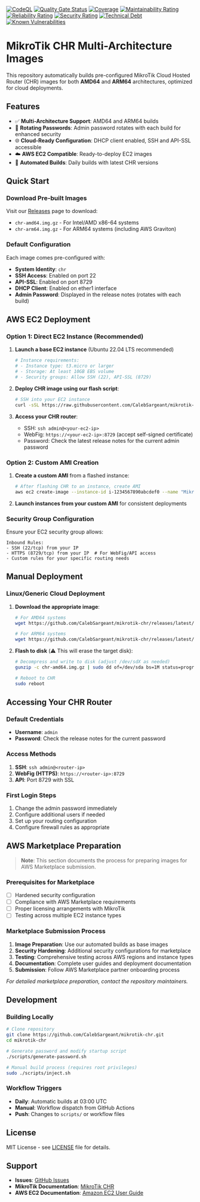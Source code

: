
[![CodeQL](https://github.com/CalebSargeant/mikrotik-chr/actions/workflows/github-code-scanning/codeql/badge.svg)](https://github.com/CalebSargeant/mikrotik-chr/actions/workflows/github-code-scanning/codeql)
[![Quality Gate Status](https://sonarcloud.io/api/project_badges/measure?project=CalebSargeant_mikrotik-chr&metric=alert_status)](https://sonarcloud.io/summary/new_code?id=CalebSargeant_mikrotik-chr)
[![Coverage](https://sonarcloud.io/api/project_badges/measure?project=CalebSargeant_mikrotik-chr&metric=coverage)](https://sonarcloud.io/summary/new_code?id=CalebSargeant_mikrotik-chr)
[![Maintainability Rating](https://sonarcloud.io/api/project_badges/measure?project=CalebSargeant_mikrotik-chr&metric=sqale_rating)](https://sonarcloud.io/summary/new_code?id=CalebSargeant_mikrotik-chr)
[![Reliability Rating](https://sonarcloud.io/api/project_badges/measure?project=CalebSargeant_mikrotik-chr&metric=reliability_rating)](https://sonarcloud.io/summary/new_code?id=CalebSargeant_mikrotik-chr)
[![Security Rating](https://sonarcloud.io/api/project_badges/measure?project=CalebSargeant_mikrotik-chr&metric=security_rating)](https://sonarcloud.io/summary/new_code?id=CalebSargeant_mikrotik-chr)
[![Technical Debt](https://sonarcloud.io/api/project_badges/measure?project=CalebSargeant_mikrotik-chr&metric=sqale_index)](https://sonarcloud.io/summary/new_code?id=CalebSargeant_mikrotik-chr)
[![Known Vulnerabilities](https://snyk.io/test/github/CalebSargeant/mikrotik-chr/badge.svg)](https://snyk.io/test/github/CalebSargeant/mikrotik-chr)

# MikroTik CHR Multi-Architecture Images

This repository automatically builds pre-configured MikroTik Cloud Hosted Router (CHR) images for both **AMD64** and **ARM64** architectures, optimized for cloud deployments.

## Features

- ✅ **Multi-Architecture Support**: AMD64 and ARM64 builds
- 🔄 **Rotating Passwords**: Admin password rotates with each build for enhanced security
- 🌐 **Cloud-Ready Configuration**: DHCP client enabled, SSH and API-SSL accessible
- ☁️ **AWS EC2 Compatible**: Ready-to-deploy EC2 images
- 🚀 **Automated Builds**: Daily builds with latest CHR versions

## Quick Start

### Download Pre-built Images

Visit our [Releases](https://github.com/CalebSargeant/mikrotik-chr/releases) page to download:
- `chr-amd64.img.gz` - For Intel/AMD x86-64 systems
- `chr-arm64.img.gz` - For ARM64 systems (including AWS Graviton)

### Default Configuration

Each image comes pre-configured with:
- **System Identity**: `chr`
- **SSH Access**: Enabled on port 22
- **API-SSL**: Enabled on port 8729
- **DHCP Client**: Enabled on ether1 interface
- **Admin Password**: Displayed in the release notes (rotates with each build)

## AWS EC2 Deployment

### Option 1: Direct EC2 Instance (Recommended)

1. **Launch a base EC2 instance** (Ubuntu 22.04 LTS recommended)
   ```bash
   # Instance requirements:
   # - Instance type: t3.micro or larger
   # - Storage: At least 10GB EBS volume
   # - Security groups: Allow SSH (22), API-SSL (8729)
   ```

2. **Deploy CHR image using our flash script**:
   ```bash
   # SSH into your EC2 instance
   curl -sSL https://raw.githubusercontent.com/CalebSargeant/mikrotik-chr/main/scripts/flash.sh | sudo bash
   ```

3. **Access your CHR router**:
   - SSH: `ssh admin@<your-ec2-ip>`
   - WebFig: `https://<your-ec2-ip>:8729` (accept self-signed certificate)
   - Password: Check the latest release notes for the current admin password

### Option 2: Custom AMI Creation

1. **Create a custom AMI** from a flashed instance:
   ```bash
   # After flashing CHR to an instance, create AMI
   aws ec2 create-image --instance-id i-1234567890abcdef0 --name "MikroTik-CHR-$(date +%Y%m%d)"
   ```

2. **Launch instances from your custom AMI** for consistent deployments

### Security Group Configuration

Ensure your EC2 security group allows:
```
Inbound Rules:
- SSH (22/tcp) from your IP
- HTTPS (8729/tcp) from your IP  # For WebFig/API access
- Custom rules for your specific routing needs
```

## Manual Deployment

### Linux/Generic Cloud Deployment

1. **Download the appropriate image**:
   ```bash
   # For AMD64 systems
   wget https://github.com/CalebSargeant/mikrotik-chr/releases/latest/download/chr-amd64.img.gz
   
   # For ARM64 systems  
   wget https://github.com/CalebSargeant/mikrotik-chr/releases/latest/download/chr-arm64.img.gz
   ```

2. **Flash to disk** (⚠️ This will erase the target disk):
   ```bash
   # Decompress and write to disk (adjust /dev/sdX as needed)
   gunzip -c chr-amd64.img.gz | sudo dd of=/dev/sda bs=1M status=progress
   
   # Reboot to CHR
   sudo reboot
   ```

## Accessing Your CHR Router

### Default Credentials
- **Username**: `admin`  
- **Password**: Check the release notes for the current password

### Access Methods
1. **SSH**: `ssh admin@<router-ip>`
2. **WebFig (HTTPS)**: `https://<router-ip>:8729`
3. **API**: Port 8729 with SSL

### First Login Steps
1. Change the admin password immediately
2. Configure additional users if needed
3. Set up your routing configuration
4. Configure firewall rules as appropriate

## AWS Marketplace Preparation

> **Note**: This section documents the process for preparing images for AWS Marketplace submission.

### Prerequisites for Marketplace
- [ ] Hardened security configuration
- [ ] Compliance with AWS Marketplace requirements
- [ ] Proper licensing arrangements with MikroTik
- [ ] Testing across multiple EC2 instance types

### Marketplace Submission Process
1. **Image Preparation**: Use our automated builds as base images
2. **Security Hardening**: Additional security configurations for marketplace
3. **Testing**: Comprehensive testing across AWS regions and instance types
4. **Documentation**: Complete user guides and deployment documentation
5. **Submission**: Follow AWS Marketplace partner onboarding process

*For detailed marketplace preparation, contact the repository maintainers.*

## Development

### Building Locally

```bash
# Clone repository
git clone https://github.com/CalebSargeant/mikrotik-chr.git
cd mikrotik-chr

# Generate password and modify startup script
./scripts/generate-password.sh

# Manual build process (requires root privileges)
sudo ./scripts/inject.sh
```

### Workflow Triggers
- **Daily**: Automatic builds at 03:00 UTC
- **Manual**: Workflow dispatch from GitHub Actions
- **Push**: Changes to `scripts/` or workflow files

## License

MIT License - see [LICENSE](LICENSE) file for details.

## Support

- **Issues**: [GitHub Issues](https://github.com/CalebSargeant/mikrotik-chr/issues)
- **MikroTik Documentation**: [MikroTik CHR](https://mikrotik.com/product/chr)
- **AWS EC2 Documentation**: [Amazon EC2 User Guide](https://docs.aws.amazon.com/ec2/)
